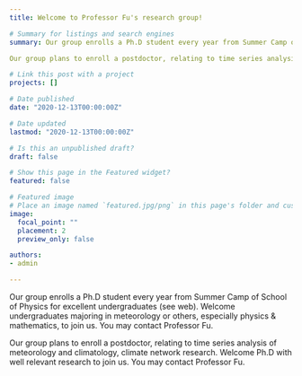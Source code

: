 ```yaml
---
title: Welcome to Professor Fu's research group!

# Summary for listings and search engines
summary: Our group enrolls a Ph.D student every year from Summer Camp of School of Physics for excellent undergraduates (see web). Welcome undergraduates majoring in meteorology or others, especially physics & mathematics, to join us. You may contact Professor Fu.

Our group plans to enroll a postdoctor, relating to time series analysis of meteorology and climatology, climate network research. Welcome Ph.D with well relevant research to join us. You may contact Professor Fu.

# Link this post with a project
projects: []

# Date published
date: "2020-12-13T00:00:00Z"

# Date updated
lastmod: "2020-12-13T00:00:00Z"

# Is this an unpublished draft?
draft: false

# Show this page in the Featured widget?
featured: false

# Featured image
# Place an image named `featured.jpg/png` in this page's folder and customize its options here.
image:
  focal_point: ""
  placement: 2
  preview_only: false

authors:
- admin

---
```


Our group enrolls a Ph.D student every year from Summer Camp of School of Physics for excellent undergraduates (see web). Welcome undergraduates majoring in meteorology or others, especially physics & mathematics, to join us. You may contact Professor Fu.

Our group plans to enroll a postdoctor, relating to time series analysis of meteorology and climatology, climate network research. Welcome Ph.D with well relevant research to join us. You may contact Professor Fu.
